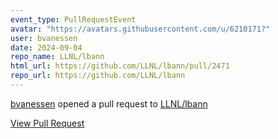 ```yaml
---
event_type: PullRequestEvent
avatar: "https://avatars.githubusercontent.com/u/6210171?"
user: bvanessen
date: 2024-09-04
repo_name: LLNL/lbann
html_url: https://github.com/LLNL/lbann/pull/2471
repo_url: https://github.com/LLNL/lbann
---
```


<a href='https://github.com/bvanessen' target='_blank'>bvanessen</a> opened a pull request to <a href='https://github.com/LLNL/lbann' target='_blank'>LLNL/lbann</a>

<a href='https://github.com/LLNL/lbann/pull/2471' target='_blank'>View Pull Request</a>